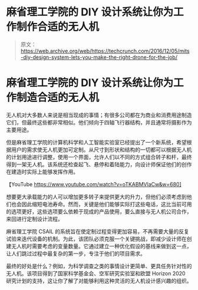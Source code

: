 # 麻省理工学院的 DIY 设计系统让你为工作制作合适的无人机 

> 原文：<https://web.archive.org/web/https://techcrunch.com/2016/12/05/mits-diy-design-system-lets-you-make-the-right-drone-for-the-job/>

# 麻省理工学院的 DIY 设计系统让你为工作制造合适的无人机

无人机对大多数人来说是相当现成的事情；有很多公司都在为商业和消费用途制造它们，但最终这些都非常相似。他们倾向于四轴飞行器结构，并且通常将摄影作为主要用途。

但是麻省理工学院的计算机科学和人工智能实验室已经提出了一个新系统，希望根据用户的需求使无人机更加可定制。从尺寸到形状和结构的一切都可以根据无人机的计划用途进行调整，使用一个界面，允许人们以不同的方式组合转子和杆，最终得到一架无人机。该系统还检查起飞、悬停和着陆能力，向设计师保证他们的创作在建造时实际上能够发挥作用。

【YouTube https://www.youtube.com/watch?v=oTKABMVlaCw&w=680]

想要更大承载能力的人可以增加更多转子来提供更大的升力，但他们必须考虑到他们也会因此缩短电池寿命。然而，关键是他们能够实际打这些电话，这比当前可用的选项更好，这些选项要么依赖于现成的产品使用，要么直接与无人机公司合作，来回进行定制设计流程。

麻省理工学院 CSAIL 的系统旨在使定制过程变得更加容易，不再需要大量的反复试验来迭代设备的机制。为此，该团队必须克服一个关键挑战，即减少设计师在创建无人机时需要考虑的变量数量。它通过建立一种优化假设的基线来做到这一点，让人们跳过过程中最复杂的第一步，专注于他们的项目需求。

最终的好处是什么？例如，为科学调查之类的事情设计更简单、更具任务针对性的无人机。该项目得到了国家科学基金会、空军研究实验室和欧盟 Horizon 2020 研究计划的支持，这让你了解了对能够利用这种灵活的无人机设计感兴趣的组织。
